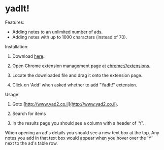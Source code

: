 # yadIt!
Features:

* Adding notes to an unlimited number of ads.
* Adding notes with up to 1000 characters (instead of 70).

Installation:

1. Download [here](yadit.crx?raw=true).

2. Open Chrome extension management page at [chrome://extensions](chrome://extensions/).

3. Locate the downloaded file and drag it onto the extension page.

4. Click on 'Add' when asked whether to add "YadIt!" extension.

Usage:

1. Goto [http://www.yad2.co.il](http://www.yad2.co.il).

2. Search for items

3. In the results page you should see a column with a header of 'Y'.


When opening an ad's details you should see a new text box at the top.
Any notes you add in that text box would appear when you hover over the 'Y' next to the ad's table row.
